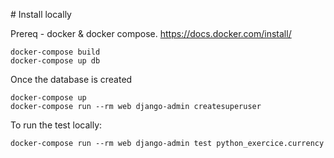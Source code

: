 # Install locally

Prereq - docker & docker compose. https://docs.docker.com/install/
```
docker-compose build
docker-compose up db
```

Once the database is created
```
docker-compose up
docker-compose run --rm web django-admin createsuperuser
```

To run the test locally:
```
docker-compose run --rm web django-admin test python_exercice.currency
```